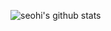 ![seohi's github stats](https://github-readme-stats.vercel.app/api?username=seohii66&show_icons=true)
